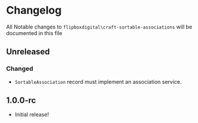 # Changelog
All Notable changes to `flipboxdigital\craft-sortable-associations` will be documented in this file

## Unreleased
### Changed
- `SortableAssociation` record must implement an association service.

## 1.0.0-rc
- Initial release!

